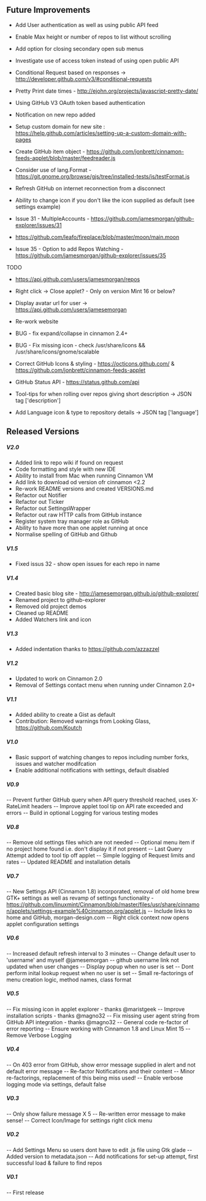 
## Future Improvements

* Add User authentication as well as using public API feed
* Enable Max height or number of repos to list without scrolling
* Add option for closing secondary open sub menus
* Investigate use of access token instead of using open public API

* Conditional Request based on responses -> http://developer.github.com/v3/#conditional-requests
* Pretty Print date times - http://ejohn.org/projects/javascript-pretty-date/
* Using GitHub V3 OAuth token based authentication
* Notification on new repo added

* Setup custom domain for new site : https://help.github.com/articles/setting-up-a-custom-domain-with-pages

* Create GitHub item object - https://github.com/jonbrett/cinnamon-feeds-applet/blob/master/feedreader.js
* Consider use of lang.Format - https://git.gnome.org/browse/gjs/tree/installed-tests/js/testFormat.js

* Refresh GitHub on internet reconnection from a disconnect
* Ability to change icon if you don't like the icon supplied as default (see settings example)

* Issue 31 - MultipleAccounts - https://github.com/jamesmorgan/github-explorer/issues/31
 * https://github.com/leafo/fireplace/blob/master/moon/main.moon
* Issue 35 - Option to add Repos Watching - https://github.com/jamesmorgan/github-explorer/issues/35

TODO
- https://api.github.com/users/jamesmorgan/repos
* Right click -> Close applet? - Only on version Mint 16 or below?
* Display avatar url for user -> https://api.github.com/users/jamesemorgan
* Re-work website
* BUG - fix expand/collapse in cinnamon 2.4+
* BUG - Fix missing icon - check /usr/share/icons && /usr/share/icons/gnome/scalable

* Correct GitHub Icons & styling - https://octicons.github.com/ & https://github.com/jonbrett/cinnamon-feeds-applet
* GitHub Status API - https://status.github.com/api

* Tool-tips for when rolling over repos giving short description -> JSON tag ['description']
* Add Language icon & type to repository details -> JSON tag ['language']

## Released Versions

##### V2.0

* Added link to repo wiki if found on request
* Code formatting and style with new IDE
* Ability to install from Mac when running Cinnamon VM
* Add link to download od version ofr cinnamon <2.2
* Re-work README versions and created VERSIONS.md
* Refactor out Notifier
* Refactor out Ticker
* Refactor out SettingsWrapper
* Refactor out raw HTTP calls from GitHub instance
* Register system tray manager role as GitHub
* Ability to have more than one applet running at once
* Normalise spelling of GitHub and Github
 
##### V1.5

* Fixed issus 32 - show open issues for each repo in name

##### V1.4

* Created basic blog site - http://jamesemorgan.github.io/github-explorer/
* Renamed project to github-explorer
* Removed old project demos
* Cleaned up README
* Added Watchers link and icon

##### V1.3

* Added indentation thanks to https://github.com/azzazzel

##### V1.2

* Updated to work on Cinnamon 2.0
* Removal of Settings contact menu when running under Cinnamon 2.0+

##### V1.1
* Added ability to create a Gist as default
* Contribution: Removed warnings from Looking Glass, https://github.com/Koutch

##### V1.0
* Basic support of watching changes to repos including number forks, issues and watcher modifcation
* Enable additional notifications with settings, default disabled

##### V0.9
-- Prevent further GitHub query when API query threshold reached, uses X-RateLimit headers
-- Improve applet tool tip on API rate exceeded and errors
-- Build in optional Logging for various testing modes

##### V0.8
-- Remove old settings files which are not needed
-- Optional menu item if no project home found i.e. don't display it if not present
-- Last Query Attempt added to tool tip off applet
-- Simple logging of Request limits and rates
-- Updated README and installation details

##### V0.7
-- New Settings API (Cinnamon 1.8) incorporated, removal of old home brew GTK+ settings as well as revamp of settings functionality - https://github.com/linuxmint/Cinnamon/blob/master/files/usr/share/cinnamon/applets/settings-example%40cinnamon.org/applet.js
-- Include links to home and GitHub, morgan-design.com
-- Right click context now opens applet configuration settings

##### V0.6

-- Increased default refresh interval to 3 minutes
-- Change default user to 'username' and myself @jamesemorgan
-- github username link not updated when user changes
-- Display popup when no user is set
-- Dont perform inital lookup request when no user is set
-- Small re-factorings of menu creation logic, method names, class format

##### V0.5

-- Fix missing icon in applet explorer - thanks @maristgeek
-- Improve installation scripts - thanks @magno32
-- Fix missing user agent string from GitHub API integration - thanks @magno32
-- General code re-factor of error reporting
-- Ensure working with Cinnamon 1.8 and Linux Mint 15
-- Remove Verbose Logging

##### V0.4
-- On 403 error from GitHub, show error message supplied in alert and not default error message
-- Re-factor Notifications and their content
-- Minor re-factorings, replacement of this being miss used!
-- Enable verbose logging mode via settings, default false

##### V0.3
-- Only show failure message X 5
-- Re-written error message to make sense!
-- Correct Icon/Image for settings right click menu

##### V0.2
-- Add Settings Menu so users dont have to edit .js file using Gtk glade
-- Added version to metadata.json
-- Add notifications for set-up attempt, first successful load & failure to find repos

##### V0.1
-- First release